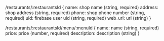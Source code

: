 

/restaurants/:restaurantsId
{
 name: shop name (string, required)
 address: shop address (string, required)
 phone: shop phone number (string, required)
 uid: firebase user uid (string, required)
 web_url: url (string)
}

/restaurants/:restaurantsId/menu/:menuId
{
 name: name (string, required)
 price: price (number, required)
 description: description (string)
}

